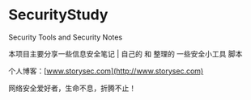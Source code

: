 # SecurityStudy

Security Tools and Security Notes


本项目主要分享一些信息安全笔记 | 自己的 和 整理的 一些安全小工具 脚本


个人博客：[www.storysec.com](http://www.storysec.com)


网络安全爱好者，生命不息，折腾不止！